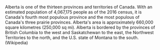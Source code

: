 Alberta is one of the thirteen provinces and territories of Canada. With an estimated population of 4,067,175 people as of the 2016 census, it is Canada's fourth most populous province and the most populous of Canada's three prairie provinces. Alberta's area is approximately 660,000 square kilometres (250,000 sq mi). Alberta is bordered by the provinces of British Columbia to the west and Saskatchewan to the east, the Northwest Territories to the north, and the U.S. state of Montana to the south. (Wikipedia)

